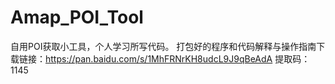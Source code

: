 # Amap_POI_Tool
自用POI获取小工具，个人学习所写代码。
打包好的程序和代码解释与操作指南下载链接：https://pan.baidu.com/s/1MhFRNrKH8udcL9J9qBeAdA 提取码：1145
